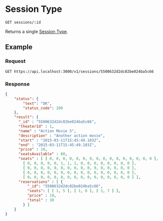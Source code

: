 # Session Type

    GET sessions/:id
    
Returns a single [Session Type].

## Example
### Request

    GET https://api.localhost:3000/v1/sessions/5500632d2dc02be024ba5c66

### Response
``` json
{
    "status": {
        "text": "OK",
        "status_code": 200
    },
    "result": {
      "_id" : "5500632d2dc02be024ba5c66",
      "theaterId" : 1,
      "name" : "Action Movie 5",
      "description" : "Another action movie",
      "start" : "2015-03-11T15:45:49.103Z",
      "end" : "2015-03-11T15:45:49.103Z",
      "price" : 10,
      "seatsAvailable" : 80,
      "seats" : [ [ 0, 0, 0, 0, 0, 0, 0, 0, 0, 0, 0, 0, 0, 0, 0, 0 ],
        [ 0, 0, 0, 0, 0, 1, 1, 1, 0, 0, 0, 0, 0, 0, 0, 0 ],
        [ 0, 0, 0, 0, 0, 0, 0, 0, 0, 0, 0, 0, 0, 0, 0, 0 ],
        [ 0, 0, 0, 0, 0, 0, 0, 0, 0, 0, 0, 0, 0, 0, 0, 0 ],
        [ 0, 0, 0, 0, 0, 0, 0, 0, 0, 0, 0, 0, 0, 0, 0, 0 ] ],
      "reservations" : [ {
          "_id": "5500632d2dc02be024ba5c66",
          "seats": [ [ 1, 5 ], [ 1, 6 ], [ 1, 7 ] ],
          "price" : 10,
          "total" : 30
        } ]
    }
}
```

[Session Type]: /theater-reservations/API%20Documentation/sessions/README.md


